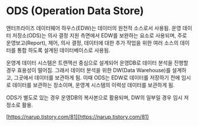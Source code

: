 # ODS (Operation Data Store)

엔터프라이즈 데이터웨어 하우스(EDW)는 데이터의 원천적 소스로서 사용됨. 운영 데이터 저장소(ODS)는 의사 결정 지원 측면에서 EDW를 보완하는 요소로 사용되며, 주로 운영보고(Report), 제어, 의사 결정, 데이터에 대한 추가 작업을 위한 여러 소스의 데이터를 통합 하도록 설계된 데이터베이스로 사용됨.

운영계 데이터 시스템은 트랜잭선 중심으로 설계되어 운영DB로 데이터 분석을 진행할 경우 효용성이 떨어짐. 그래서 데이터 분석을 위한 DW(Data Warehouse)를 설계하고, 그곳에서 데이터를 보관하게 됨. 이때 ODS는 EDW로 데이터를 저장하기 전에 임시로 데이터를 보관하는 장소이며, 운영계 시스템의 이력성 데이터를 보관하게 됨.

ODS가 별도로 있는 경우 운영DB의 복사본으로 활용되며, DW의 일부일 경우 임시 저정소로 활용.



[https://narup.tistory.com/81](https://narup.tistory.com/81)
